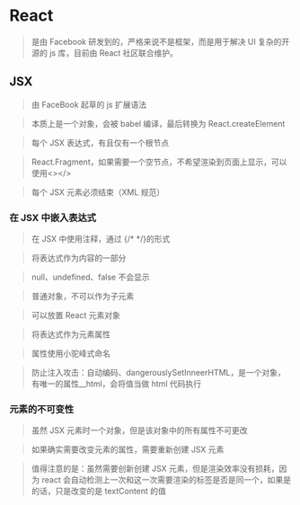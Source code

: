 # React

> 是由 Facebook 研发到的，严格来说不是框架，而是用于解决 UI 复杂的开源的 js 库，目前由 React 社区联合维护。

## JSX

> 由 FaceBook 起草的 js 扩展语法

> 本质上是一个对象，会被 babel 编译，最后转换为 React.createElement

> 每个 JSX 表达式，有且仅有一个根节点

> React.Fragment，如果需要一个空节点，不希望渲染到页面上显示，可以使用<></>

> 每个 JSX 元素必须结束（XML 规范）

### 在 JSX 中嵌入表达式

> 在 JSX 中使用注释，通过 {/\* \*/}的形式

> 将表达式作为内容的一部分

> null、undefined、false 不会显示

> 普通对象，不可以作为子元素

> 可以放置 React 元素对象

> 将表达式作为元素属性

> 属性使用小驼峰式命名

> 防止注入攻击：自动编码、dangerouslySetInneerHTML，是一个对象，有唯一的属性\_\_html，会将值当做 html 代码执行

### 元素的不可变性

> 虽然 JSX 元素时一个对象，但是该对象中的所有属性不可更改

> 如果确实需要改变元素的属性，需要重新创建 JSX 元素

> 值得注意的是：虽然需要创新创建 JSX 元素，但是渲染效率没有损耗，因为 react 会自动检测上一次和这一次需要渲染的标签是否是同一个，如果是的话，只是改变的是 textContent 的值
